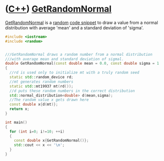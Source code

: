 # ([C++](Cpp.md)) [GetRandomNormal](CppGetRandomNormal.md)

[GetRandomNormal](CppGetRandomNormal.md) is a [random](CppStdRand.mdom.md)
[code snippet](CppCodeSnippets.md) to draw a value from a normal
distribution with average 'mean' and a standard deviation of 'sigma'.

```c++
#include <iostream>
#include <random>


///GetRandomNormal draws a random number from a normal distribution
///with average mean and standard deviation of sigmal.
double GetRandomNormal(const double mean = 0.0, const double sigma = 1.0)
{
  //rd is used only to initialize mt with a truly random seed
  static std::random_device rd;
  //mt generates random numbers
  static std::mt19937 mt(rd());
  //d puts these random numbers in the correct distribution
  std::normal_distribution<double> d(mean,sigma);
  //The random value x gets drawn here
  const double x{d(mt)};
  return x;
}

int main()
{
  for (int i=0; i!=10; ++i)
  {
    const double x{GetRandomNormal()};
    std::cout << x << '\n';
  }
}
```